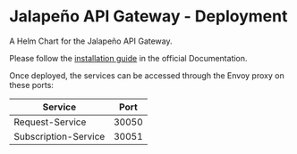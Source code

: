 # Jalapeño API Gateway - Deployment
A Helm Chart for the Jalapeño API Gateway.

Please follow the [installation guide](https://jalapeno-api-gateway.github.io/jagw-docs/docs/installation/) in the official Documentation.

Once deployed, the services can be accessed through the Envoy proxy on these ports:

Service | Port
--- | ---
Request-Service | 30050
Subscription-Service | 30051
